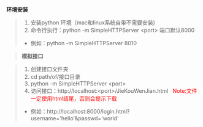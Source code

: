 **环境安装**

>  1. 安装python 环境（mac和linux系统自带不需要安装)
>  2. 命令行执行：python -m SimpleHTTPServer \<port\> 端口默认8000
>  * 例如：python -m SimpleHTTPServer 8010

>**模拟接口**

>  1. 创建接口文件夹
>  2. cd path/of/接口目录
>  3. python -m SimpleHTTPServer \<port\>
>  4. 访问接口：http://localhost:\<port\>/JieKouWenJian.html <font color='red'>&#160;&#160;Note:文件一定使用html结尾，否则会提示下载</font>
>  * 例如：http://localhost:8000/login.html?username='hello'&passwd='world'